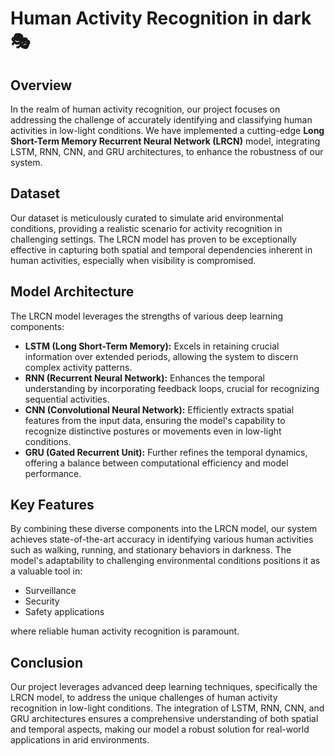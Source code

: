 # Human Activity Recognition in dark🎭

## Overview

In the realm of human activity recognition, our project focuses on addressing the challenge of accurately identifying and classifying human activities in low-light conditions. We have implemented a cutting-edge **Long Short-Term Memory Recurrent Neural Network (LRCN)** model, integrating LSTM, RNN, CNN, and GRU architectures, to enhance the robustness of our system.

## Dataset

Our dataset is meticulously curated to simulate arid environmental conditions, providing a realistic scenario for activity recognition in challenging settings. The LRCN model has proven to be exceptionally effective in capturing both spatial and temporal dependencies inherent in human activities, especially when visibility is compromised.

## Model Architecture

The LRCN model leverages the strengths of various deep learning components:

- **LSTM (Long Short-Term Memory):** Excels in retaining crucial information over extended periods, allowing the system to discern complex activity patterns.
- **RNN (Recurrent Neural Network):** Enhances the temporal understanding by incorporating feedback loops, crucial for recognizing sequential activities.
- **CNN (Convolutional Neural Network):** Efficiently extracts spatial features from the input data, ensuring the model's capability to recognize distinctive postures or movements even in low-light conditions.
- **GRU (Gated Recurrent Unit):** Further refines the temporal dynamics, offering a balance between computational efficiency and model performance.

## Key Features

By combining these diverse components into the LRCN model, our system achieves state-of-the-art accuracy in identifying various human activities such as walking, running, and stationary behaviors in darkness. The model's adaptability to challenging environmental conditions positions it as a valuable tool in:

- Surveillance
- Security
- Safety applications

where reliable human activity recognition is paramount.

## Conclusion

Our project leverages advanced deep learning techniques, specifically the LRCN model, to address the unique challenges of human activity recognition in low-light conditions. The integration of LSTM, RNN, CNN, and GRU architectures ensures a comprehensive understanding of both spatial and temporal aspects, making our model a robust solution for real-world applications in arid environments.

